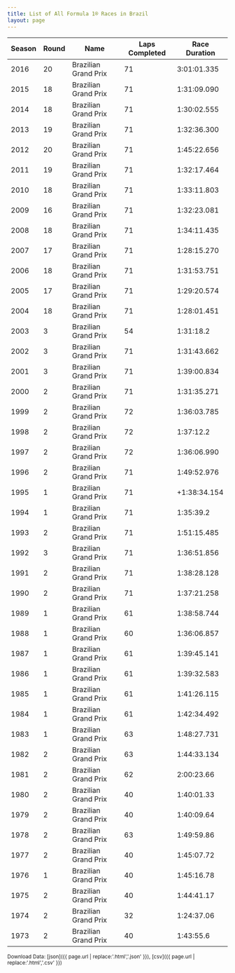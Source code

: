 ```yaml
---
title: List of All Formula 1® Races in Brazil
layout: page
---
```


| Season | Round | Name | Laps Completed | Race Duration |
|--|--|--|--|--|
| 2016 | 20 | Brazilian Grand Prix | 71 | 3:01:01.335 |
| 2015 | 18 | Brazilian Grand Prix | 71 | 1:31:09.090 |
| 2014 | 18 | Brazilian Grand Prix | 71 | 1:30:02.555 |
| 2013 | 19 | Brazilian Grand Prix | 71 | 1:32:36.300 |
| 2012 | 20 | Brazilian Grand Prix | 71 | 1:45:22.656 |
| 2011 | 19 | Brazilian Grand Prix | 71 | 1:32:17.464 |
| 2010 | 18 | Brazilian Grand Prix | 71 | 1:33:11.803 |
| 2009 | 16 | Brazilian Grand Prix | 71 | 1:32:23.081 |
| 2008 | 18 | Brazilian Grand Prix | 71 | 1:34:11.435 |
| 2007 | 17 | Brazilian Grand Prix | 71 | 1:28:15.270 |
| 2006 | 18 | Brazilian Grand Prix | 71 | 1:31:53.751 |
| 2005 | 17 | Brazilian Grand Prix | 71 | 1:29:20.574 |
| 2004 | 18 | Brazilian Grand Prix | 71 | 1:28:01.451 |
| 2003 | 3 | Brazilian Grand Prix | 54 | 1:31:18.2 |
| 2002 | 3 | Brazilian Grand Prix | 71 | 1:31:43.662 |
| 2001 | 3 | Brazilian Grand Prix | 71 | 1:39:00.834 |
| 2000 | 2 | Brazilian Grand Prix | 71 | 1:31:35.271 |
| 1999 | 2 | Brazilian Grand Prix | 72 | 1:36:03.785 |
| 1998 | 2 | Brazilian Grand Prix | 72 | 1:37:12.2 |
| 1997 | 2 | Brazilian Grand Prix | 72 | 1:36:06.990 |
| 1996 | 2 | Brazilian Grand Prix | 71 | 1:49:52.976 |
| 1995 | 1 | Brazilian Grand Prix | 71 | +1:38:34.154 |
| 1994 | 1 | Brazilian Grand Prix | 71 | 1:35:39.2 |
| 1993 | 2 | Brazilian Grand Prix | 71 | 1:51:15.485 |
| 1992 | 3 | Brazilian Grand Prix | 71 | 1:36:51.856 |
| 1991 | 2 | Brazilian Grand Prix | 71 | 1:38:28.128 |
| 1990 | 2 | Brazilian Grand Prix | 71 | 1:37:21.258 |
| 1989 | 1 | Brazilian Grand Prix | 61 | 1:38:58.744 |
| 1988 | 1 | Brazilian Grand Prix | 60 | 1:36:06.857 |
| 1987 | 1 | Brazilian Grand Prix | 61 | 1:39:45.141 |
| 1986 | 1 | Brazilian Grand Prix | 61 | 1:39:32.583 |
| 1985 | 1 | Brazilian Grand Prix | 61 | 1:41:26.115 |
| 1984 | 1 | Brazilian Grand Prix | 61 | 1:42:34.492 |
| 1983 | 1 | Brazilian Grand Prix | 63 | 1:48:27.731 |
| 1982 | 2 | Brazilian Grand Prix | 63 | 1:44:33.134 |
| 1981 | 2 | Brazilian Grand Prix | 62 | 2:00:23.66 |
| 1980 | 2 | Brazilian Grand Prix | 40 | 1:40:01.33 |
| 1979 | 2 | Brazilian Grand Prix | 40 | 1:40:09.64 |
| 1978 | 2 | Brazilian Grand Prix | 63 | 1:49:59.86 |
| 1977 | 2 | Brazilian Grand Prix | 40 | 1:45:07.72 |
| 1976 | 1 | Brazilian Grand Prix | 40 | 1:45:16.78 |
| 1975 | 2 | Brazilian Grand Prix | 40 | 1:44:41.17 |
| 1974 | 2 | Brazilian Grand Prix | 32 | 1:24:37.06 |
| 1973 | 2 | Brazilian Grand Prix | 40 | 1:43:55.6 |

<small>Download Data: [json]({{ page.url | replace:'.html','.json' }}), [csv]({{ page.url | replace:'.html','.csv' }})</small>
